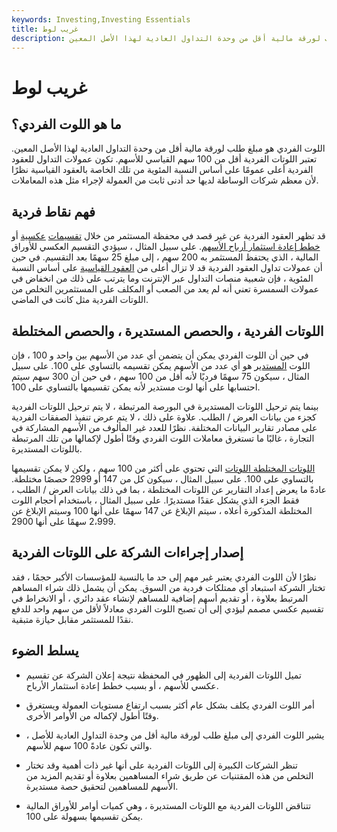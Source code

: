 ```yaml
---
keywords: Investing,Investing Essentials
title: غريب لوط
description: اللوت الفردي هو مبلغ طلب لورقة مالية أقل من وحدة التداول العادية لهذا الأصل المعين.
---
```


# غريب لوط
## ما هو اللوت الفردي؟

اللوت الفردي هو مبلغ طلب لورقة مالية أقل من وحدة التداول العادية لهذا الأصل المعين. تعتبر اللوتات الفردية أقل من 100 سهم القياسي للأسهم. تكون عمولات التداول للعقود الفردية أعلى عمومًا على أساس النسبة المئوية من تلك الخاصة بالعقود القياسية نظرًا لأن معظم شركات الوساطة لديها حد أدنى ثابت من العمولة لإجراء مثل هذه المعاملات.

## فهم نقاط فردية

قد تظهر العقود الفردية عن غير قصد في محفظة المستثمر من خلال [تقسيمات](/reversesplit) [عكسية](/reversesplit) أو [خطط إعادة استثمار أرباح الأسهم](/dividendreinvestmentplan). على سبيل المثال ، سيؤدي التقسيم العكسي للأوراق المالية ، الذي يحتفظ المستثمر به 200 سهم ، إلى مبلغ 25 سهمًا بعد التقسيم. في حين أن عمولات تداول العقود الفردية قد لا تزال أعلى من [العقود القياسية](/standard-lot) على أساس النسبة المئوية ، فإن شعبية منصات التداول عبر الإنترنت وما يترتب على ذلك من انخفاض في عمولات السمسرة تعني أنه لم يعد من الصعب أو المكلف على المستثمرين التخلص من اللوتات الفردية مثل كانت في الماضي.

## اللوتات الفردية ، والحصص المستديرة ، والحصص المختلطة

في حين أن اللوت الفردي يمكن أن يتضمن أي عدد من الأسهم بين واحد و 100 ، فإن اللوت [المستدير](/roundlot) هو أي عدد من الأسهم يمكن تقسيمه بالتساوي على 100. على سبيل المثال ، سيكون 75 سهمًا فرديًا لأنه أقل من 100 سهم ، في حين أن 300 سهم سيتم احتسابها على أنها لوت مستدير لأنه يمكن تقسيمها بالتساوي على 100.

بينما يتم ترحيل اللوتات المستديرة في البورصة المرتبطة ، لا يتم ترحيل اللوتات الفردية كجزء من بيانات العرض / الطلب. علاوة على ذلك ، لا يتم عرض تنفيذ الصفقات الفردية على مصادر تقارير البيانات المختلفة. نظرًا للعدد غير المألوف من الأسهم المشاركة في التجارة ، غالبًا ما تستغرق معاملات اللوت الفردي وقتًا أطول لإكمالها من تلك المرتبطة باللوتات المستديرة.

[اللوتات المختلطة اللوتات](/mixedlot) التي تحتوي على أكثر من 100 سهم ، ولكن لا يمكن تقسيمها بالتساوي على 100. على سبيل المثال ، سيكون كل من 147 أو 2999 حصصًا مختلطة. عادةً ما يعرض إعداد التقارير عن اللوتات المختلطة ، بما في ذلك بيانات العرض / الطلب ، فقط الجزء الذي يشكل عقدًا مستديرًا. على سبيل المثال ، باستخدام أحجام اللوت المختلطة المذكورة أعلاه ، سيتم الإبلاغ عن 147 سهمًا على أنها 100 وسيتم الإبلاغ عن 2،999 سهمًا على أنها 2900.

## إصدار إجراءات الشركة على اللوتات الفردية

نظرًا لأن اللوت الفردي يعتبر غير مهم إلى حد ما بالنسبة للمؤسسات الأكبر حجمًا ، فقد تختار الشركة استبعاد أي ممتلكات فردية من السوق. يمكن أن يشمل ذلك شراء المساهم المرتبط بعلاوة ، أو تقديم أسهم إضافية للمساهم لإنشاء عقد دائري ، أو الانخراط في تقسيم عكسي مصمم ليؤدي إلى أن تصبح اللوت الفردي معادلاً لأقل من سهم واحد للدفع نقدًا للمستثمر مقابل حيازة متبقية.

## يسلط الضوء

- تميل اللوتات الفردية إلى الظهور في المحفظة نتيجة إعلان الشركة عن تقسيم عكسي للأسهم ، أو بسبب خطط إعادة استثمار الأرباح.

- أمر اللوت الفردي يكلف بشكل عام أكثر بسبب ارتفاع مستويات العمولة ويستغرق وقتًا أطول لإكماله من الأوامر الأخرى.

- يشير اللوت الفردي إلى مبلغ طلب لورقة مالية أقل من وحدة التداول العادية للأصل ، والتي تكون عادةً 100 سهم للأسهم.

- تنظر الشركات الكبيرة إلى اللوتات الفردية على أنها غير ذات أهمية وقد تختار التخلص من هذه المقتنيات عن طريق شراء المساهمين بعلاوة أو تقديم المزيد من الأسهم للمساهمين لتحقيق حصة مستديرة.

- تتناقض اللوتات الفردية مع اللوتات المستديرة ، وهي كميات أوامر للأوراق المالية يمكن تقسيمها بسهولة على 100.

